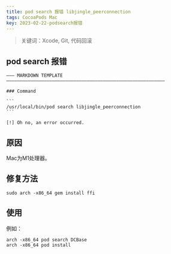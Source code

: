 ```yaml
---
title: pod search 报错 libjingle_peerconnection
tags: CocoaPods Mac
key: 2023-02-22-podsearch报错
---
```

> 关键词：Xcode, Git, 代码回滚

## pod search 报错

	――― MARKDOWN TEMPLATE ―――――――――――――――――――――――――――――――――――――――――――――――――――――――――――
	
	### Command
	
	```
	/usr/local/bin/pod search libjingle_peerconnection
	```
	
	[!] Oh no, an error occurred.

## 原因

Mac为M1处理器。

## 修复方法

	sudo arch -x86_64 gem install ffi	

## 使用

例如：

	arch -x86_64 pod search DCBase
	arch -x86_64 pod install
